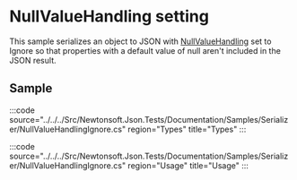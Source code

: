 ﻿# NullValueHandling setting

This sample serializes an object to JSON with [NullValueHandling](/api/newtonsoft/json/nullvaluehandling/) set to Ignore so that properties with a default value of null aren't included in the JSON result.

## Sample

:::code source="../../../Src/Newtonsoft.Json.Tests/Documentation/Samples/Serializer/NullValueHandlingIgnore.cs" region="Types" title="Types" :::

:::code source="../../../Src/Newtonsoft.Json.Tests/Documentation/Samples/Serializer/NullValueHandlingIgnore.cs" region="Usage" title="Usage" :::
